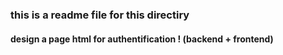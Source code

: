 ### this is a readme file for this directiry

#### design a page html for authentification ! (backend + frontend)